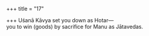 +++
title = "17"

+++
Uśanā Kāvya set you down as Hotar—  
you to win (goods) by sacrifice for Manu as Jātavedas.  